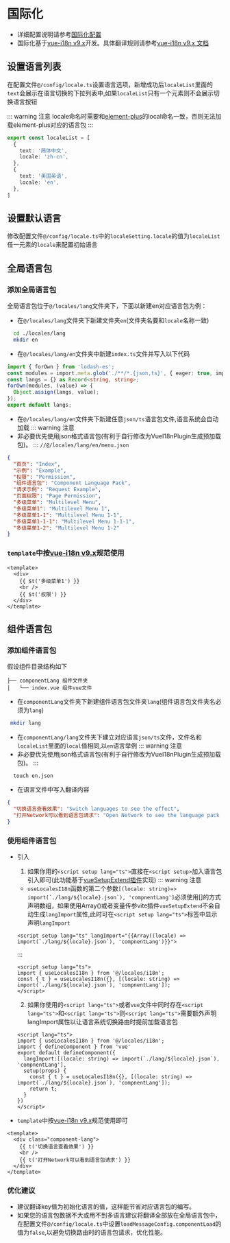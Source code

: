 # 国际化
- 详细配置说明请参考[国际化配置](/guide/config.md#国际化配置)
- 国际化基于[vue-i18n v9.x](https://kazupon.github.io/vue-i18n/zh/introduction.html)开发。具体翻译规则请参考[vue-i18n v9.x 文档](https://kazupon.github.io/vue-i18n/zh/introduction.html)
## 设置语言列表
在配置文件`@/config/locale.ts`设置语言选项，新增成功后`localeList`里面的`text`会展示在语言切换的下拉列表中,如果`localeList`只有一个元素则不会展示切换语言按钮
  
::: warning 注意
locale命名时需要和[element-plus](https://element-plus.gitee.io/zh-CN/guide/i18n.html#cdn-%E7%94%A8%E6%B3%95)的local命名一致，否则无法加载element-plus对应的语言包 
:::

``` ts
export const localeList = [
  {
    text: '简体中文',
    locale: 'zh-cn',
  },
  {
    text: '美国英语',
    locale: 'en',
  },
]
```
## 设置默认语言
修改配置文件`@/config/locale.ts`中的`localeSetting.locale`的值为`localeList`任一元素的`locale`来配置初始语言

## 全局语言包
### 添加全局语言包
全局语言包位于`@/locales/lang`文件夹下，下面以新建en对应语言包为例：
- 在`@/locales/lang`文件夹下新建文件夹`en`(文件夹名要和`locale`名称一致)
``` sh
  cd ./locales/lang
  mkdir en
```
- 在`@/locales/lang/en`文件夹中新建`index.ts`文件并写入以下代码
``` ts
import { forOwn } from 'lodash-es';
const modules = import.meta.glob('./**/*.{json,ts}', { eager: true, import: 'default' });
const langs = {} as Record<string, string>;
forOwn(modules, (value) => {
  Object.assign(langs, value);
});
export default langs;
```
- 在`@/locales/lang/en`文件夹下新建任意`json/ts`语言包文件,语言系统会自动加载
::: warning 注意
- 非必要优先使用json格式语言包(有利于自行修改为VueI18nPlugin生成预加载包)。
:::
`//@/locales/lang/en/menu.json`
``` json
{
  "首页": "Index",
  "示例": "Example",
  "权限": "Permission",
  "组件语言包": "Component Language Pack",
  "请求示例": "Request Example",
  "页面权限": "Page Permission",
  "多级菜单": "Multilevel Menu",
  "多级菜单1": "Multilevel Menu 1",
  "多级菜单1-1": "Multilevel Menu 1-1",
  "多级菜单1-1-1": "Multilevel Menu 1-1-1",
  "多级菜单1-2": "Multilevel Menu 1-2"
}
```
### `template`中按[vue-i18n v9.x](https://kazupon.github.io/vue-i18n/zh/introduction.html)规范使用
``` vue
<template>
  <div>
    {{ $t('多级菜单1') }}
    <br />
    {{ $t('权限') }}
  </div>
</template>
```
## 组件语言包
### 添加组件语言包
假设组件目录结构如下
```
├── componentLang 组件文件夹
│   └── index.vue 组件vue文件
```
- 在`componentLang`文件夹下新建组件语言包文件夹`lang`(组件语言包文件夹名必须为`lang`)
``` sh
 mkdir lang
```
- 在`componentLang/lang`文件夹下建立对应语言`json/ts`文件，文件名和`localeList`里面的`local`值相同,以`en`语言举例
::: warning 注意
- 非必要优先使用json格式语言包(有利于自行修改为VueI18nPlugin生成预加载包)。
:::
```
  touch en.json
```
- 在语言文件中写入翻译内容
``` json
{
  "切换语言查看效果": "Switch languages to see the effect",
  "打开Network可以看到语言包请求": "Open Network to see the language pack request"
}
```

### 使用组件语言包
- 引入

  1. 如果你用的`<script setup lang="ts">`直接在`<script setup>`加入语言包引入即可(此功能基于[vueSetupExtend插件](/components/plugin/vueSetupExtend.md)实现)
  ::: warning 注意
  - `useLocalesI18n`函数的第二个参数```[(locale: string)=> import(`./lang/${locale}.json`), 'compnentLang']```必须使用[]的方式声明数组，如果使用Array()或者变量传参vite插件`vueSetupExtend`不会自动生成`langImport`属性,此时可在`<script setup lang="ts">`标签中显示声明`langImport`
  ``` vue
  <script setup lang="ts" langImport="{{Array((locale) => import(`./lang/${locale}.json`), 'compnentLang')}}">
  ```
    
  :::

  ``` vue
  <script setup lang="ts">
  import { useLocalesI18n } from '@/locales/i18n';
  const { t } = useLocalesI18n({}, [(locale: string) => import(`./lang/${locale}.json`), 'compnentLang']);
  </script>
  ```
  2. 如果你使用的`<script lang="ts">`或者`vue`文件中同时存在`<script lang="ts">`和`<script lang="ts">`则`<script lang="ts">`需要额外声明langImport属性以让语言系统切换路由时提前加载语言包
  ``` vue
  <script lang="ts">
  import { useLocalesI18n } from '@/locales/i18n';
  import { defineComponent } from 'vue'
  export default defineComponent({
    langImport:[(locale: string) => import(`./lang/${locale}.json`), 'compnentLang'],
    setup(props) {
      const { t } = useLocalesI18n({}, [(locale: string) => import(`./lang/${locale}.json`), 'compnentLang']);
      return t;
    }
  })
  </script>
  ```



- `template`中按[vue-i18n v9.x](https://kazupon.github.io/vue-i18n/zh/introduction.html)规范使用即可
``` vue
<template>
  <div class="component-lang">
    {{ t('切换语言查看效果') }}
    <br />
    {{ t('打开Network可以看到语言包请求') }}
  </div>
</template>
```

### 优化建议

- 建议翻译key值为初始化语言的值，这样能节省对应语言包的编写。
- 如果您的语言包数据不大或用不到多语言建议将翻译全部放在全局语言包中，在配置文件`@/config/locale.ts`中设置`loadMessageConfig.componentLoad`的值为`false`,以避免切换路由时的语言包请求，优化性能。